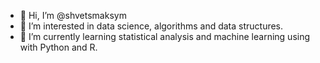 - 👋 Hi, I’m @shvetsmaksym
- 👀 I’m interested in data science, algorithms and data structures.
- 🌱 I’m currently learning statistical analysis and machine learning using with Python and R.


<!---

- 💞️ I’m looking to collaborate on ...
- 📫 How to reach me ...
shvetsmaksym/shvetsmaksym is a ✨ special ✨ repository because its `README.md` (this file) appears on your GitHub profile.
You can click the Preview link to take a look at your changes.
--->
